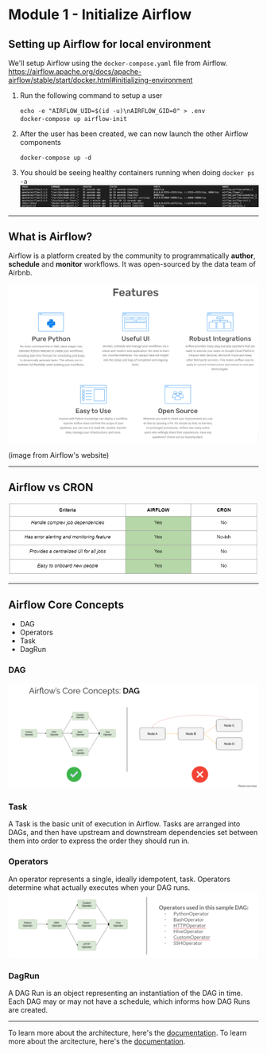 # Module 1 - Initialize Airflow

## Setting up Airflow for local environment

We'll setup Airflow using the `docker-compose.yaml` file from Airflow.
https://airflow.apache.org/docs/apache-airflow/stable/start/docker.html#initializing-environment

1. Run the following command to setup a user
    ```
    echo -e "AIRFLOW_UID=$(id -u)\nAIRFLOW_GID=0" > .env
    docker-compose up airflow-init
    ```
2. After the user has been created, we can now launch the other Airflow components
    ```
    docker-compose up -d
    ```
3. You should be seeing healthy containers running when doing `docker ps -a`
    ![airflow_containers](./images/airflow_containers.png)

<hr>

## What is Airflow?

Airflow is a platform created by the community to programmatically **author**, **schedule** and **monitor** workflows. It was open-sourced by the data team of Airbnb.

![airflow_vs_cron](./images/airflow_features.PNG)

(image from Airflow's website)

<hr>

## Airflow vs CRON
![airflow_vs_cron](./images/airflow_vs_cron.PNG)

<hr>

## Airflow Core Concepts

- DAG
- Operators
- Task
- DagRun


### DAG
![airflow_vs_cron](./images/dag.PNG)

### Task
A Task is the basic unit of execution in Airflow. Tasks are arranged into DAGs, and then have upstream and downstream dependencies set between them into order to express the order they should run in.

### Operators
An operator represents a single, ideally idempotent, task. Operators determine what actually executes when your DAG runs.
![airflow_vs_cron](./images/operator.PNG)

### DagRun
A DAG Run is an object representing an instantiation of the DAG in time. Each DAG may or may not have a schedule, which informs how DAG Runs are created.

<hr>

To learn more about the architecture, here's the [documentation](https://airflow.apache.org/docs/apache-airflow/stable/concepts/overview.html).
To learn more about the arcitecture, here's the [documentation](https://airflow.apache.org/docs/apache-airflow/stable/concepts/overview.html).
